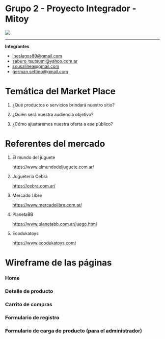 # Grupo 2 - Proyecto Integrador - Mitoy

![](https://pandao.github.io/editor.md/images/logos/editormd-logo-180x180.png)

------------
**Integrantes**
- ineslagos89@gmail.com
- saburo_tsutsumi@yahoo.com.ar
- sousalinea@gmail.com
- german.settino@gmail.com
 
# Temática del Market Place 

1. ¿Qué productos o servicios brindará nuestro sitio? 

2. ¿Quién será nuestra audiencia objetivo? 

3. ¿Cómo ajustaremos nuestra oferta a ese público? 


# Referentes del mercado

1. El mundo del juguete

	https://www.elmundodeljuguete.com.ar/

2. Jugueteria Cebra

	https://cebra.com.ar/

3. Mercado Libre

	https://www.mercadolibre.com.ar/ 

4. PlanetaBB

	https://www.planetabb.com.ar/juego.html

5. Ecodukatoys

	https://www.ecodukatoys.com/

# Wireframe de las páginas

### Home

### Detalle de producto

### Carrito de compras

### Formulario de registro

### Formulario de carga de producto (para el administrador) 





